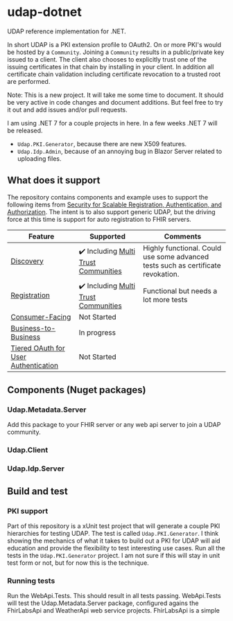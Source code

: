 # udap-dotnet

UDAP reference implementation for .NET.  

In short UDAP is a PKI extension profile to OAuth2.  On or more PKI's would be hosted by a `Community`.  Joining a `Community` results in a public/private key issued to a client.  The client also chooses to explicitly trust one of the issuing certificates in that chain by installing in your client.  In addition all certificate chain validation including certificate revocation to a trusted root are performed.

Note: This is a new project.  It will take me some time to document.  It should be very active in code changes and document additions.  But feel free to try it out and add issues and/or pull requests.

I am using .NET 7 for a couple projects in here.  In a few weeks .NET 7 will be released.

- `Udap.PKI.Generator`, because there are new X509 features.
- `Udap.Idp.Admin`, because of an annoying bug in Blazor Server related to uploading files.

## What does it support

The repository contains components and example uses to support the following items from [Security for Scalable Registration, Authentication, and Authorization](http://hl7.org/fhir/us/udap-security/).  The intent is to also support generic UDAP, but the driving force at this time is support for auto registration to FHIR servers.

| Feature                 | Supported           | Comments                                               |
|-------------------------|---------------------|--------------------------------------------------------|
| [Discovery](http://hl7.org/fhir/us/udap-security/discovery.html) | ✔️ Including [Multi Trust Communities](http://hl7.org/fhir/us/udap-security/discovery.html#multiple-trust-communities) | Highly functional.  Could use some advanced tests such as certificate revokation. |
| [Registration](http://hl7.org/fhir/us/udap-security/registration.html)| ✔️ Including [Multi Trust Communities](http://hl7.org/fhir/us/udap-security/discovery.html#multiple-trust-communities)  |  Functional but needs a lot more tests |
| [Consumer-Facing](http://hl7.org/fhir/us/udap-security/consumer.html)| Not Started | |
| [Business-to-Business](http://hl7.org/fhir/us/udap-security/b2b.html)| In progress | |
| [Tiered OAuth for User Authentication](http://hl7.org/fhir/us/udap-security/user.html) | Not Started | |

## Components (Nuget packages)

### Udap.Metadata.Server

Add this package to your FHIR server or any web api server to join a UDAP community.

### Udap.Client

### Udap.Idp.Server
 
## Build and test

### PKI support

Part of this repository is a xUnit test project that will generate a couple PKI hierarchies for testing UDAP.  The test is called `Udap.PKI.Generator`.  I think showing the mechanics of what it takes to build out a PKI for UDAP will aid education and provide the flexibility to test interesting use cases.  Run all the tests in the `Udap.PKI.Generator` project.  I am not sure if this will stay in unit test form or not, but for now this is the technique.  

### Running tests

Run the WebApi.Tests.  This should result in all tests passing.  WebApi.Tests will test the Udap.Metadata.Server package, configured agains the FhirLabsApi and WeatherApi web service projects.  FhirLabsApi is a simple 
